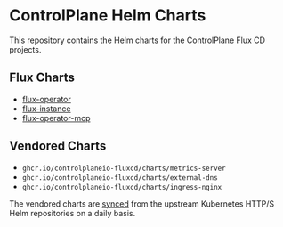 # ControlPlane Helm Charts

This repository contains the Helm charts for the ControlPlane Flux CD projects.

## Flux Charts

- [flux-operator](charts/flux-operator/README.md)
- [flux-instance](charts/flux-instance/README.md)
- [flux-operator-mcp](charts/flux-operator-mcp/README.md)

## Vendored Charts

- `ghcr.io/controlplaneio-fluxcd/charts/metrics-server`
- `ghcr.io/controlplaneio-fluxcd/charts/external-dns`
- `ghcr.io/controlplaneio-fluxcd/charts/ingress-nginx`

The vendored charts are [synced](.github/workflows/vendor.yaml) from
the upstream Kubernetes HTTP/S Helm repositories on a daily basis.
